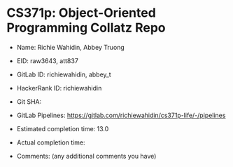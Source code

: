 # CS371p: Object-Oriented Programming Collatz Repo

* Name: Richie Wahidin, Abbey Truong

* EID: raw3643, att837

* GitLab ID: richiewahidin, abbey_t

* HackerRank ID: richiewahidin

* Git SHA: 

* GitLab Pipelines: https://gitlab.com/richiewahidin/cs371p-life/-/pipelines

* Estimated completion time: 13.0

* Actual completion time:

* Comments: (any additional comments you have)